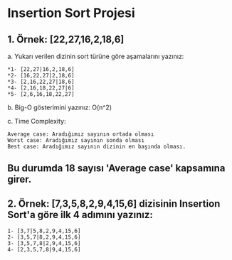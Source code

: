 # **Insertion Sort Projesi**

## 1. Örnek: [22,27,16,2,18,6] 

a. Yukarı verilen dizinin sort türüne göre aşamalarını yazınız:
```
*1- [22,27|16,2,18,6]  
*2- [16,22,27|2,18,6]  
*3- [2,16,22,27|18,6]  
*4- [2,16,18,22,27|6]  
*5- [2,6,16,18,22,27]
```
b. Big-O gösterimini yazınız: O(n^2)

c. Time Complexity: 
```
Average case: Aradığımız sayının ortada olması
Worst case: Aradığımız sayının sonda olması
Best case: Aradığımız sayının dizinin en başında olması.
```

Bu durumda 18 sayısı 'Average case' kapsamına girer.
------------------


## 2. Örnek: [7,3,5,8,2,9,4,15,6]  dizisinin Insertion Sort'a göre ilk 4 adımını yazınız:

```
1- [3,7|5,8,2,9,4,15,6]  
2- [3,5,7|8,2,9,4,15,6]  
3- [3,5,7,8|2,9,4,15,6]  
4- [2,3,5,7,8|9,4,15,6]
```